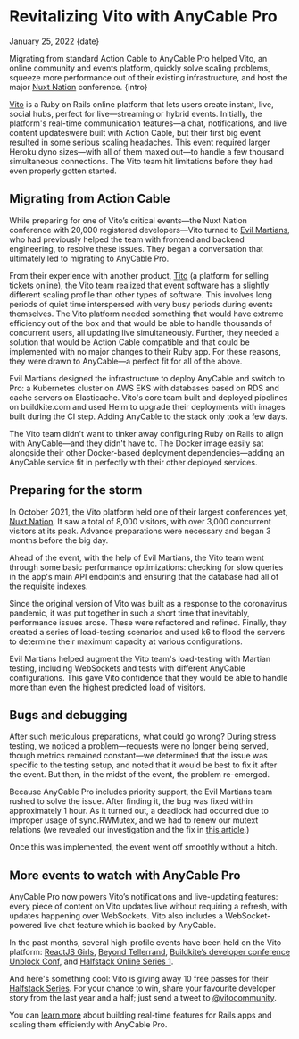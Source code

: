 # Revitalizing Vito with AnyCable Pro

January 25, 2022
{date}

Migrating from standard Action Cable to AnyCable Pro helped Vito, an online community and events platform, quickly solve scaling problems, squeeze more performance out of their existing infrastructure, and host the major [Nuxt Nation][] conference.
{intro}

<div class="divider"></div>

[Vito][] is a Ruby on Rails online platform that lets users create instant, live, social hubs, perfect for live—streaming or hybrid events. Initially, the platform's real-time communication features—a chat, notifications, and live content updateswere built with Action Cable, but their first big event resulted in some serious scaling headaches. This event required larger Heroku dyno sizes—with all of them maxed out—to handle a few thousand simultaneous connections. The Vito team hit limitations before they had even properly gotten started.

## Migrating from Action Cable

While preparing for one of Vito’s critical events—the Nuxt Nation conference with 20,000 registered developers—Vito turned to [Evil Martians][], who had previously helped the team with frontend and backend engineering, to resolve these issues. They began a conversation that ultimately led to migrating to AnyCable Pro.

From their experience with another product, [Tito][] (a platform for selling tickets online), the Vito team realized that event software has a slightly different scaling profile than other types of software. This involves long periods of quiet time interspersed with very busy periods during events themselves. The Vito platform needed something that would have extreme efficiency out of the box and that would be able to handle thousands of concurrent users, all updating live simultaneously. Further, they needed a solution that would be Action Cable compatible and that could be implemented with no major changes to their Ruby app. For these reasons, they were drawn to AnyCable—a perfect fit for all of the above.

Evil Martians designed the infrastructure to deploy AnyCable and switch to Pro: a Kubernetes cluster on AWS EKS with databases based on RDS and cache servers on Elasticache. Vito's core team built and deployed pipelines on buildkite.com and used Helm to upgrade their deployments with images built during the CI step. Adding AnyCable to the stack only took a few days.

The Vito team didn't want to tinker away configuring Ruby on Rails to align with AnyCable—and they didn't have to. The Docker image easily sat alongside their other Docker-based deployment dependencies—adding an AnyCable service fit in perfectly with their other deployed services.

## Preparing for the storm

In October 2021, the Vito platform held one of their largest conferences yet, [Nuxt Nation][]. It saw a total of 8,000 visitors, with over 3,000 concurrent visitors at its peak. Advance preparations were necessary and began 3 months before the big day.

Ahead of the event, with the help of Evil Martians, the Vito team went through some basic performance optimizations: checking for slow queries in the app's main API endpoints and ensuring that the database had all of the requisite indexes.

Since the original version of Vito was built as a response to the coronavirus pandemic, it was put together in such a short time that inevitably, performance issues arose. These were refactored and refined. Finally, they created a series of load-testing scenarios and used k6 to flood the servers to determine their maximum capacity at various configurations.

Evil Martians helped augment the Vito team's load-testing with Martian testing, including WebSockets and tests with different AnyCable configurations. This gave Vito confidence that they would be able to handle more than even the highest predicted load of visitors.

## Bugs and debugging

After such meticulous preparations, what could go wrong? During stress testing, we noticed a problem—requests were no longer being served, though metrics remained constant—we determined that the issue was specific to the testing setup, and noted that it would be best to fix it after the event. But then, in the midst of the event, the problem re-emerged.

Because AnyCable Pro includes priority support, the Evil Martians team rushed to solve the issue. After finding it, the bug was fixed within approximately 1 hour. As it turned out, a deadlock had occurred due to improper usage of sync.RWMutex, and we had to renew our mutext relations (we revealed our investigation and the fix in [this article](https://evilmartians.com/chronicles/what-could-go-wrong-with-a-mutex-or-the-go-profiling-story).)

Once this was implemented, the event went off smoothly without a hitch.

## More events to watch with AnyCable Pro

AnyCable Pro now powers Vito’s notifications and live-updating features: every piece of content on Vito updates live without requiring a refresh, with updates happening over WebSockets. Vito also includes a WebSocket-powered live chat feature which is backed by AnyCable.

In the past months, several high-profile events have been held on the Vito platform: [ReactJS Girls](https://twitter.com/ReactJSgirls), [Beyond Tellerrand](https://beyondtellerrand.com), [Buildkite’s developer conference Unblock Conf](https://unblockconf.dev/21), and [Halfstack Online Series 1](https://halfstackconf.com).

And here's something cool: Vito is giving away 10 free passes for their [Halfstack Series](https://halfstackconf.com/). For your chance to win, share your favourite developer story from the last year and a half; just send a tweet to [@vitocommunity](https://twitter.com/vitocommunity).

You can [learn more](/#pro) about building real-time features for Rails apps and scaling them efficiently with AnyCable Pro.

[Vito]: https://vi.to/
[Tito]: https://ti.to/
[Evil Martians]: https://evilmartians.com
[Nuxt Nation]: https://nuxtnation.com/
